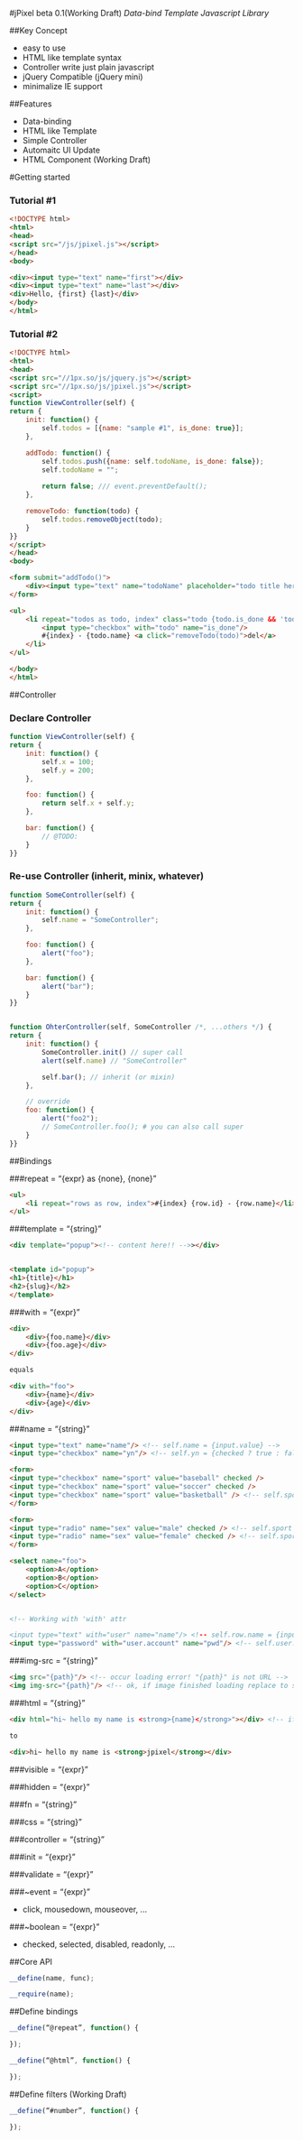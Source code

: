 #jPixel beta 0.1(Working Draft)
*Data-bind Template Javascript Library*


##Key Concept

- easy to use
- HTML like template syntax
- Controller write just plain javascript
- jQuery Compatible (jQuery mini)
- minimalize IE support


##Features

- Data-binding
- HTML like Template
- Simple Controller
- Automaitc UI Update
- HTML Component (Working Draft)



#Getting started

### Tutorial #1
```html
<!DOCTYPE html>
<html>
<head>
<script src="/js/jpixel.js"></script>
</head>
<body>

<div><input type="text" name="first"></div>
<div><input type="text" name="last"></div>
<div>Hello, {first} {last}</div>
</body>
</html>
```


### Tutorial #2

```html
<!DOCTYPE html>
<html>
<head>
<script src="//1px.so/js/jquery.js"></script>
<script src="//1px.so/js/jpixel.js"></script>
<script>
function ViewController(self) {
return {
    init: function() {
        self.todos = [{name: "sample #1", is_done: true}];
    },

    addTodo: function() {
        self.todos.push({name: self.todoName, is_done: false});
        self.todoName = "";
        
        return false; /// event.preventDefault();
    },

	removeTodo: function(todo) {
		self.todos.removeObject(todo);
	}
}}
</script>
</head>
<body>

<form submit="addTodo()">
    <div><input type="text" name="todoName" placeholder="todo title here"/></div>
</form>

<ul>
    <li repeat="todos as todo, index" class="todo {todo.is_done && 'todo-is-done'}">
        <input type="checkbox" with="todo" name="is_done"/>
		#{index} - {todo.name} <a click="removeTodo(todo)">del</a>
    </li>
</ul>

</body>
</html>
```









##Controller

### Declare Controller

```javascript
function ViewController(self) {
return {
	init: function() {
		self.x = 100;
		self.y = 200;
	},

	foo: function() {
		return self.x + self.y;
	},

	bar: function() {
		// @TODO:
	}
}}
```


### Re-use Controller (inherit, minix, whatever)
```javascript
function SomeController(self) {
return {
	init: function() {
		self.name = "SomeController";
	},

	foo: function() {
		alert("foo");
	},

	bar: function() {
		alert("bar");
	}
}}


function OhterController(self, SomeController /*, ...others */) { 
return {
	init: function() {
		SomeController.init() // super call
		alert(self.name) // "SomeController"

		self.bar(); // inherit (or mixin)
	},

	// override
	foo: function() { 
		alert("foo2");
		// SomeController.foo(); # you can also call super
	}
}}

```



##Bindings

###repeat = “{expr} as {none}, {none}”

```html
<ul>
	<li repeat="rows as row, index">#{index} {row.id} - {row.name}</li>
</ul>
```


###template = “{string}”

```html
<div template="popup"><!-- content here!! -->></div>


<template id="popup">
<h1>{title}</h1>
<h2>{slug}</h2>
</template>
```

###with = “{expr}”

```html
<div>
	<div>{foo.name}</div>
	<div>{foo.age}</div>
</div>

equals

<div with="foo">
	<div>{name}</div>
	<div>{age}</div>
</div>
```


###name = “{string}”
```html
<input type="text" name="name"/> <!-- self.name = {input.value} -->
<input type="checkbox" name="yn"/> <!-- self.yn = {checked ? true : false} -->

<form>
<input type="checkbox" name="sport" value="baseball" checked />
<input type="checkbox" name="sport" value="soccer" checked /> 
<input type="checkbox" name="sport" value="basketball" /> <!-- self.sport = ['baseball', 'soccer'] -->
</form>

<form>
<input type="radio" name="sex" value="male" checked /> <!-- self.sport = baseball -->
<input type="radio" name="sex" value="female" checked /> <!-- self.sport = baseball -->
</form>

<select name="foo">
	<option>A</option>
	<option>B</option>
	<option>C</option>
</select>


<!-- Working with 'with' attr

<input type="text" with="user" name="name"/> <!-- self.row.name = {input.value} -->
<input type="password" with="user.account" name="pwd"/> <!-- self.user.account.pwd = {input.value} -->

```

###img-src = “{string}”

```html
<img src="{path}"/> <!-- occur loading error! "{path}" is not URL -->
<img img-src="{path}"/> <!-- ok, if image finished loading replace to src attribute -->
```

###html = “{string}”

```html
<div html="hi~ hello my name is <strong>{name}</strong>"></div> <!-- if self.name = 'jpixel'; -->

to 

<div>hi~ hello my name is <strong>jpixel</strong></div>
```


###visible = “{expr}”

###hidden = “{expr}”

###fn = “{string}”

###css = “{string}”

###controller = “{string}”

###init = “{expr}”

###validate = “{expr}”

###~event = “{expr}”
- click, mousedown, mouseover, ...

###~boolean = “{expr}”
- checked, selected, disabled, readonly, …






##Core API

```javascript
__define(name, func);

__require(name);
```


##Define bindings

```javascript
__define(“@repeat”, function() {

});
```

```javascript
__define(“@html”, function() {

});
```


##Define filters (Working Draft)

```javascript
__define(“#number”, function() {

});
```


